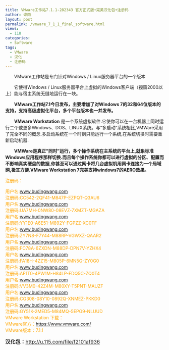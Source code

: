 ```yaml
---
title: VMware工作站7.1.1-282343 官方正式版+完美汉化包+注册码
author: 谇雨
layout: post
permalink: /vmware_7_1_1_final_software.html
views:
  - 118
categories:
  - Software
tags:
  - VMware
  - 汉化
  - 注册码
---
```

<p style="text-indent:2em;">
  VMware工作站是专门针对Windows / Linux服务器平台的一个版本
</p>

<p style="text-indent:2em;">
  它使得Windows / Linux服务器平台上虚拟的Windows客户端（视窗2000以上）能与宿主系统无缝地运行在一块。
</p>

<p style="text-indent:2em;">
  <strong>VMware工作站7.1今日发布，主要增加了对Windows 7的32和64位版本的支持，支持高级虚拟化平台，多个平台版本也一并发布。</strong>
</p>

<p style="text-indent:2em;">
  <strong>VMware Workstation</strong> 是一个系统虚拟软件.它使你可以在一台机器上同时运行二个或更多Windows、DOS、LINUX系统。与&#8221;多启动&#8221;系统相比,VMWare采用了完全不同的概念.多启动系统在一个时刻只能运行一个系统,在系统切换时需要重新启动机器.
</p>

<p style="text-indent:2em;">
  <strong>VMWare是真正&#8221;同时&#8221;运行，多个操作系统在主系统的平台上,就象标准Windows应用程序那样切换.而且每个操作系统你都可以进行虚拟的分区、配置而不影响真实硬盘的数据,你甚至可以通过网卡将几台虚拟机用网卡连接为一个局域网,极其方便.VMware Workstation 7完美支持windows7的AERO效果。</strong>
</p>

<!--more-->

<span style="color: #ffa500;">注册码：</p> <p>
  <span style="color: #ffa500;">用户名:www.budingwang.com<br /> 注册码:CC542-2QF41-M847P-EZPQT-Q3AU6<br /> 用户名:www.budingwang.com<br /> 注册码:UA7MH-0NW80-08EVZ-7XMZT-MGAZA<br /> 用户名:www.budingwang.com<br /> 注册码:YY1E0-A6E51-M892Y-FGPZZ-XC0TF<br /> 用户名:www.budingwang.com<br /> 注册码:ZY7N8-F7Y44-M88RP-VGWXZ-QAAR2<br /> 用户名:www.budingwang.com<br /> 注册码:FC78A-6ZXDN-M88DP-DPN7V-YZHX4<br /> 用户名:www.budingwang.com<br /> 注册码:FA18H-4ZZ15-M805P-6MN5G-ZY0G0<br /> 用户名:www.budingwang.com<br /> 注册码:AF1T0-4PW1M-H84LP-FDQ5C-ZQ0T4<br /> 用户名:www.budingwang.com<br /> 注册码:VV3M0-42Z4M-M80XY-T5PNT-MAUZF<br /> 用户名:www.budingwang.com<br /> 注册码:CG308-08Y10-0892Q-XNMEZ-PKKD0<br /> 用户名:www.budingwang.com<br /> 注册码:GY51K-2MED5-M84MQ-5EPG9-NLUUD<br /> VMware Workstation 下载：<br /> VMware官方：https://www.vmware.com/<br /> VMware版本：7.1.1<br /> </span>
</p>

<p>
  <span style="font-size: medium;"><strong>汉化包：</strong><a href="http://u.115.com/file/f2101af936">http://u.115.com/file/f2101af936</a></span>
</p>